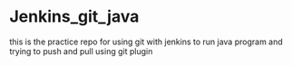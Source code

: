 # Jenkins_git_java
this is the practice repo for using git with jenkins to run java program
and trying to push and pull using git plugin
